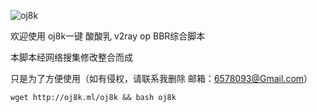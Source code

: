  
 
   ![oj8k](https://imgsa.baidu.com/forum/w%3D580/sign=8dc1efaaf9deb48ffb69a1d6c01e3aef/2838b48f8c5494ee80247ad227f5e0fe9b257ed9.jpg )
 
 
 
 
 欢迎使用 oj8k一键 酸酸乳 v2ray op BBR综合脚本
 
 本脚本经网络搜集修改整合而成

 只是为了方便使用（如有侵权，请联系我删除 邮箱：6578093@Gmail.com）
 
 
    
    wget http://oj8k.ml/oj8k && bash oj8k
    
      
 
 
 
 
